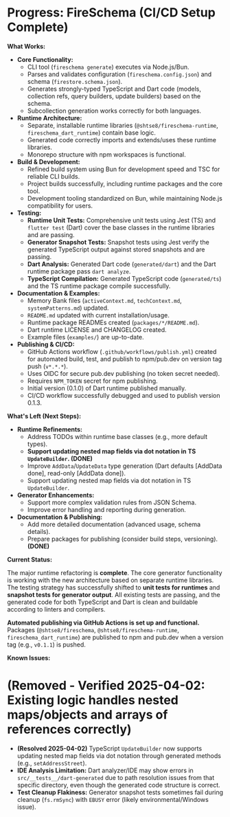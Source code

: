 # Progress: FireSchema (CI/CD Setup Complete)

**What Works:**

- **Core Functionality:**
  - CLI tool (`fireschema generate`) executes via Node.js/Bun.
  - Parses and validates configuration (`fireschema.config.json`) and schema
    (`firestore.schema.json`).
  - Generates strongly-typed TypeScript and Dart code (models, collection refs,
    query builders, update builders) based on the schema.
  - Subcollection generation works correctly for both languages.
- **Runtime Architecture:**
  - Separate, installable runtime libraries (`@shtse8/fireschema-runtime`,
    `fireschema_dart_runtime`) contain base logic.
  - Generated code correctly imports and extends/uses these runtime libraries.
  - Monorepo structure with npm workspaces is functional.
- **Build & Development:**
  - Refined build system using Bun for development speed and TSC for reliable
    CLI builds.
  - Project builds successfully, including runtime packages and the core tool.
  - Development tooling standardized on Bun, while maintaining Node.js
    compatibility for users.
- **Testing:**
  - **Runtime Unit Tests:** Comprehensive unit tests using Jest (TS) and
    `flutter test` (Dart) cover the base classes in the runtime libraries and
    are passing.
  - **Generator Snapshot Tests:** Snapshot tests using Jest verify the generated
    TypeScript output against stored snapshots and are passing.
  - **Dart Analysis:** Generated Dart code (`generated/dart`) and the Dart
    runtime package pass `dart analyze`.
  - **TypeScript Compilation:** Generated TypeScript code (`generated/ts`) and
    the TS runtime package compile successfully.
- **Documentation & Examples:**
  - Memory Bank files (`activeContext.md`, `techContext.md`,
    `systemPatterns.md`) updated.
  - `README.md` updated with current installation/usage.
  - Runtime package READMEs created (`packages/*/README.md`).
  - Dart runtime LICENSE and CHANGELOG created.
  - Example files (`examples/`) are up-to-date.
- **Publishing & CI/CD:**
  - GitHub Actions workflow (`.github/workflows/publish.yml`) created for
    automated build, test, and publish to npm/pub.dev on version tag push
    (`v*.*.*`).
  - Uses OIDC for secure pub.dev publishing (no token secret needed).
  - Requires `NPM_TOKEN` secret for npm publishing.
  - Initial version (0.1.0) of Dart runtime published manually.
  - CI/CD workflow successfully debugged and used to publish version 0.1.3.

**What's Left (Next Steps):**

- **Runtime Refinements:**
  - Address TODOs within runtime base classes (e.g., more default types).
  - **Support updating nested map fields via dot notation in TS `UpdateBuilder`.
    (DONE)**
  - Improve `AddData`/`UpdateData` type generation (Dart defaults [AddData
    done], read-only [AddData done]).
  - Support updating nested map fields via dot notation in TS `UpdateBuilder`.
- **Generator Enhancements:**
  - Support more complex validation rules from JSON Schema.
  - Improve error handling and reporting during generation.
- **Documentation & Publishing:**
  - Add more detailed documentation (advanced usage, schema details).
  - Prepare packages for publishing (consider build steps, versioning).
    **(DONE)**

**Current Status:**

The major runtime refactoring is **complete**. The core generator functionality
is working with the new architecture based on separate runtime libraries. The
testing strategy has successfully shifted to **unit tests for runtimes** and
**snapshot tests for generator output**. All existing tests are passing, and the
generated code for both TypeScript and Dart is clean and buildable according to
linters and compilers.

**Automated publishing via GitHub Actions is set up and functional.** Packages
(`@shtse8/fireschema`, `@shtse8/fireschema-runtime`, `fireschema_dart_runtime`)
are published to npm and pub.dev when a version tag (e.g., `v0.1.1`) is pushed.

**Known Issues:**

# (Removed - Verified 2025-04-02: Existing logic handles nested maps/objects and arrays of references correctly)

- **(Resolved 2025-04-02)** TypeScript `UpdateBuilder` now supports updating
  nested map fields via dot notation through generated methods (e.g.,
  `setAddressStreet`).
- **IDE Analysis Limitation:** Dart analyzer/IDE may show errors in
  `src/__tests__/dart-generated` due to path resolution issues from that
  specific directory, even though the generated code structure is correct.
- **Test Cleanup Flakiness:** Generator snapshot tests sometimes fail during
  cleanup (`fs.rmSync`) with `EBUSY` error (likely environmental/Windows issue).
